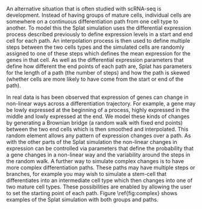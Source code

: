 An alternative situation that is often studied with scRNA-seq is development. Instead of having groups of mature cells, individual cells are somewhere on a continuous differentiation path from one cell type to another. To model this the Splat simulation uses the differential expression process described previously to define expression levels in a start and end cell for each path. An interpolation process is then used to define multiple steps between the two cells types and the simulated cells are randomly assigned to one of these steps which defines the mean expression for the genes in that cell. As well as the differential expression parameters that define how different the end points of each path are, Splat has parameters for the length of a path (the number of steps) and how the path is skewed (whether cells are more likely to have come from the start or end of the path).

In real data is has been observed that expression of genes can change in non-linear ways across a differentiation trajectory. For example, a gene may be lowly expressed at the beginning of a process, highly expressed in the middle and lowly expressed at the end. We model these kinds of changes by generating a Brownian bridge (a random walk with fixed end points) between the two end cells which is then smoothed and interpolated. This random element allows any pattern of expression changes over a path. As with the other parts of the Splat simulation the non-linear changes in expression can be controlled via parameters that define the probability that a gene changes in a non-linear way and the variability around the steps in the random walk. A further way to simulate complex changes is to have more complex differentiation paths. These paths may have multiple steps or branches, for example you may wish to simulate a stem-cell that differentiates into an intermediate cell type which then changes into one of two mature cell types. These possibilities are enabled by allowing the user to set the starting point of each path. Figure \ref{fig:complex} shows examples of the Splat simulation with both groups and paths.